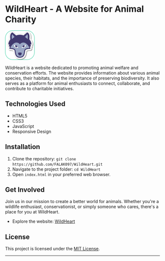 # WildHeart - A Website for Animal Charity

![WildHeart Logo](./favicon/favicon-96x96.png)

WildHeart is a website dedicated to promoting animal welfare and conservation efforts. The website provides information about various animal species, their habitats, and the importance of preserving biodiversity. It also serves as a platform for animal enthusiasts to connect, collaborate, and contribute to charitable initiatives.

## Technologies Used

- HTML5
- CSS3
- JavaScript
- Responsive Design

## Installation

1. Clone the repository: `git clone https://github.com/FALAK097/WildHeart.git`
2. Navigate to the project folder: `cd WildHeart`
3. Open `index.html` in your preferred web browser.

## Get Involved

Join us in our mission to create a better world for animals. Whether you're a wildlife enthusiast, conservationist, or simply someone who cares, there's a place for you at WildHeart.

- Explore the website: [WildHeart](https://falak097.github.io/WildHeart/)

## License

This project is licensed under the [MIT License](LICENSE).

---
